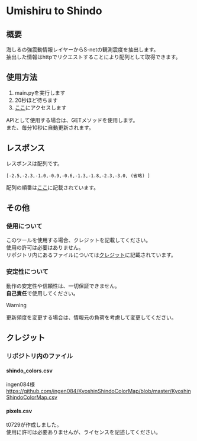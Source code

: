# Umishiru to Shindo
## 概要
海しるの強震動情報レイヤーからS-netの観測震度を抽出します。  
抽出した情報はhttpでリクエストすることにより配列として取得できます。
## 使用方法
1. main.pyを実行します
2. 20秒ほど待ちます
3. [ここ](http://127.0.0.1:5000/shindo)にアクセスします  

APIとして使用する場合は、GETメソッドを使用します。  
また、毎分10秒に自動更新されます。
## レスポンス
レスポンスは配列です。  
```
[-2.5,-2.3,-1.0,-0.9,-0.6,-1.3,-1.8,-2.3,-3.0, (省略) ]
```
配列の順番は[ここ](https://github.com/t0729/umishiru-snet-shindo/blob/main/station_code.md)に記載されています。
## その他
### 使用について
このツールを使用する場合、クレジットを記載してください。  
使用の許可は必要はありません。  
リポジトリ内にあるファイルについては[クレジット](https://github.com/t0729/umishiru-snet-shindo/edit/main/README.md#%E3%82%AF%E3%83%AC%E3%82%B8%E3%83%83%E3%83%88)に記載されています。
### 安定性について
動作の安定性や信頼性は、一切保証できません。  
**自己責任**で使用してください。  
>[!WARNING]
>更新頻度を変更する場合は、情報元の負荷を考慮して変更してください。
## クレジット
### リポジトリ内のファイル
#### shindo_colors.csv
ingen084様
https://github.com/ingen084/KyoshinShindoColorMap/blob/master/KyoshinShindoColorMap.csv
#### pixels.csv
t0729が作成しました。  
使用に許可は必要ありませんが、ライセンスを記述してください。
